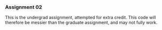 ### Assignment 02

This is the undergrad assignment, attempted for extra credit. This code will therefore be messier than the graduate assignment, and may not fully work.
